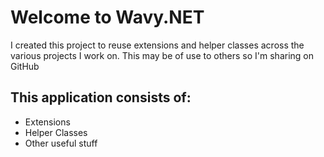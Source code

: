 # Welcome to Wavy.NET

I created this project to reuse extensions and helper classes across the various projects I work on. This may be of use to others so I'm sharing on GitHub

## This application consists of:

*   Extensions
*   Helper Classes
*   Other useful stuff

